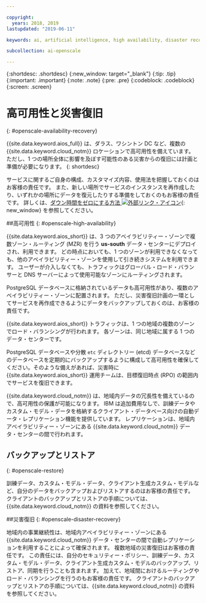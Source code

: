 ```yaml
---

copyright:
  years: 2018, 2019
lastupdated: "2019-06-11"

keywords: ai, artificial intelligence, high availability, disaster recovery, recovery, load-balancing, postgres

subcollection: ai-openscale

---
```


{:shortdesc: .shortdesc}
{:new_window: target="_blank"}
{:tip: .tip}
{:important: .important}
{:note: .note}
{:pre: .pre}
{:codeblock: .codeblock}
{:screen: .screen}

# 高可用性と災害復旧
{: #openscale-availability-recovery}

{{site.data.keyword.aios_full}} は、ダラス、ワシントン DC など、複数の {{site.data.keyword.cloud_notm}} ロケーションで高可用性を備えています。 ただし、1 つの場所全体に影響を及ぼす可能性のある災害からの復旧には計画と準備が必要になります。
{: shortdesc}

サービスに関するご自身の構成、カスタマイズ内容、使用法を把握しておくのはお客様の責任です。 また、新しい場所でサービスのインスタンスを再作成したり、いずれかの場所にデータを復元したりする準備をしておくのもお客様の責任です。 詳しくは、[ダウン時間をゼロにする方法 ![外部リンク・アイコン](../../icons/launch-glyph.svg "外部リンク・アイコン")](/docs/overview?topic=overview-zero-downtime#zero-downtime){: new_window} を参照してください。

##高可用性 
{: #openscale-high-availability}

{{site.data.keyword.aios_short}} は、3 つのアベイラビリティー・ゾーンで複数ゾーン・ルーティング (MZR) を行う **us-south** データ・センターにデプロイされ、利用できます。 どの時点においても、1 つのゾーンが利用できなくなっても、他のアベイラビリティー・ゾーンを使用して引き続きシステムを利用できます。 ユーザーが介入しなくても、トラフィックはグローバル・ロード・バランサーと DNS サーバーによって使用可能なゾーンにルーティングされます。

PostgreSQL データベースに格納されているデータも高可用性があり、複数のアベイラビリティー・ゾーンに配置されます。 ただし、災害復旧計画の一環としてサービスを再作成できるようにデータをバックアップしておくのは、お客様の責任です。

{{site.data.keyword.aios_short}} トラフィックは、1 つの地域の複数のゾーンでロード・バランシングが行われます。 各ゾーンは、同じ地域に属する 1 つのデータ・センターです。 

PostgreSQL データベースや分散 <code>etc</code> ディレクトリー (etcd) データベースなどのデータベースを定期的にバックアップするように構成して高可用性を確保してください。そのような備えがあれば、災害時に {{site.data.keyword.aios_short}} 運用チームは、目標復旧時点 (RPO) の範囲内でサービスを復旧できます。
 
{{site.data.keyword.cloud_notm}} は、地域内データの冗長性を備えているので、高可用性の保護が可能になります。 IBM は追加費用なしで、訓練データやカスタム・モデル・データを格納するクライアント・データベース向けの自動データ・レプリケーション機能を提供しています。 レプリケーションは、地域内アベイラビリティー・ゾーンにある {{site.data.keyword.cloud_notm}} データ・センターの間で行われます。
 
## バックアップとリストア
{: #openscale-restore}

訓練データ、カスタム・モデル・データ、クライアント生成カスタム・モデルなど、自分のデータをバックアップおよびリストアするのはお客様の責任です。 クライアントのバックアップとリストアの手順については、{{site.data.keyword.cloud_notm}} の資料を参照してください。
 
##災害復旧
{: #openscale-disaster-recovery}

地域内の事業継続性は、地域内アベイラビリティー・ゾーンにある {{site.data.keyword.cloud_notm}} データ・センターの間で自動レプリケーションを利用することによって確保されます。 複数地域の災害復旧はお客様の責任です。 この責任には、自分のセキュリティー・ポリシー、訓練データ、カスタム・モデル・データ、クライアント生成カスタム・モデルのバックアップ、リストア、同期を行うことも含まれます。 加えて、地域間におけるルーティングやロード・バランシングを行うのもお客様の責任です。 クライアントのバックアップとリストアの手順については、{{site.data.keyword.cloud_notm}} の資料を参照してください。
